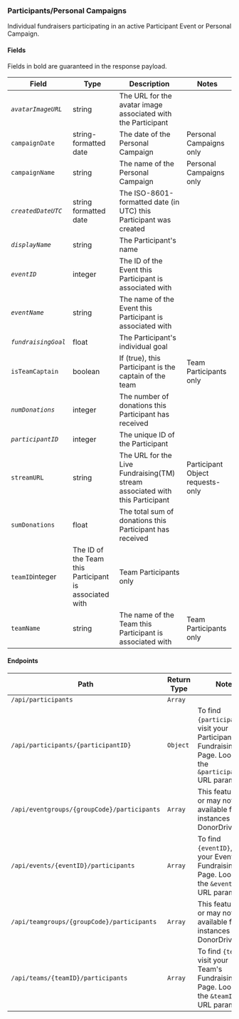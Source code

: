 ### Participants/Personal Campaigns
Individual fundraisers participating in an active Participant Event or Personal Campaign.

#### Fields

Fields in bold are guaranteed in the response payload.

|Field|Type|Description|Notes|
|---|---|---|---|
|*`avatarImageURL`*|string|The URL for the avatar image associated with the Participant||
|`campaignDate`|string-formatted date|The date of the Personal Campaign|Personal Campaigns only|
|`campaignName`|string|The name of the Personal Campaign|Personal Campaigns only|
|*`createdDateUTC`*|string formatted date|The ISO-8601-formatted date (in UTC) this Participant was created||
|*`displayName`*|string|The Participant's name||
|*`eventID`*|integer|The ID of the Event this Participant is associated with||
|*`eventName`*|string|The name of the Event this Participant is associated with||
|*`fundraisingGoal`*|float|The Participant's individual goal||
|`isTeamCaptain`|boolean|If (true), this Participant is the captain of the team|Team Participants only|
|*`numDonations`*|integer|The number of donations this Participant has received||
|*`participantID`*|integer|The unique ID of the Participant||
|`streamURL`|string|The URL for the Live Fundraising(TM) stream associated with this Participant|Participant Object requests-only|
|`sumDonations`|float|The total sum of donations this Participant has received||
|`teamID`integer|The ID of the Team this Participant is associated with|Team Participants only|
|`teamName`|string|The name of the Team this Participant is associated with|Team Participants only|

#### Endpoints

|Path|Return Type|Notes|
|---|---|---|
|`/api/participants`|`Array`||
|`/api/participants/{participantID}`|`Object`|To find `{participantID}`, visit your Participant's Fundraising Page. Look for the `&participantID=` URL parameter.|
|`/api/eventgroups/{groupCode}/participants`|`Array`|This feature may or may not be available for all instances of DonorDrive.|
|`/api/events/{eventID}/participants`|`Array`|To find `{eventID}`, visit your Event's Fundraising Page. Look for the `&eventID=` URL parameter.|
|`/api/teamgroups/{groupCode}/participants`|`Array`|This feature may or may not be available for all instances of DonorDrive.|
|`/api/teams/{teamID}/participants`|`Array`|To find `{teamID}`, visit your Team's Fundraising Page. Look for the `&teamID=` URL parameter.|